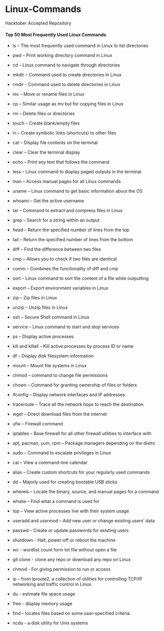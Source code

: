 # Linux-Commands

Hacktober Accepted Repository

#### Top 50 Most Frequently Used Linux Commands 
* ls – The most frequently used command in Linux to list directories
* pwd – Print working directory command in Linux
* cd – Linux command to navigate through directories
* mkdir – Command used to create directories in Linux
* rmdir - Command used to delete directories in Linux
* mv – Move or rename files in Linux
* cp – Similar usage as mv but for copying files in Linux
* rm – Delete files or directories
* touch – Create blank/empty files
* ln – Create symbolic links (shortcuts) to other files
* cat – Display file contents on the terminal
* clear – Clear the terminal display
* echo – Print any text that follows the command
* less – Linux command to display paged outputs in the terminal
* man – Access manual pages for all Linux commands
* uname – Linux command to get basic information about the OS
* whoami – Get the active username
* tar – Command to extract and compress files in Linux
* grep – Search for a string within an output
* head – Return the specified number of lines from the top
* tail – Return the specified number of lines from the bottom
* diff – Find the difference between two files
* cmp – Allows you to check if two files are identical
* comm – Combines the functionality of diff and cmp
* sort – Linux command to sort the content of a file while outputting
* export – Export environment variables in Linux
* zip – Zip files in Linux
* unzip – Unzip files in Linux
* ssh – Secure Shell command in Linux
* service – Linux command to start and stop services
* ps – Display active processes
* kill and killall – Kill active processes by process ID or name
* df – Display disk filesystem information
* mount – Mount file systems in Linux
* chmod – command to change file permissions
* chown – Command for granting ownership of files or folders
* ifconfig – Display network interfaces and IP addresses
* traceroute – Trace all the network hops to reach the destination
* wget – Direct download files from the internet
* ufw – Firewall command
* iptables – Base firewall for all other firewall utilities to interface with
* apt, pacman, yum, rpm – Package managers depending on the distro
* sudo – Command to escalate privileges in Linux
* cal – View a command-line calendar
* alias – Create custom shortcuts for your regularly used commands
* dd – Majorly used for creating bootable USB sticks
* whereis – Locate the binary, source, and manual pages for a command
* whatis – Find what a command is used for
* top – View active processes live with their system usage
* useradd and usermod – Add new user or change existing users’ data
* passwd – Create or update passwords for existing users
* shutdown - Halt, power-off or reboot the machine
* wc - wordlist count form txt file without open a file
* git clone - clone any repo or download any repo on Linux 
* chmod - For giving permission to run or access 

* ip – from Iproute2, a collection of utilities for controlling TCP/IP networking and traffic control in Linux.
* du - estimate file space usage
* free - display memory usage
* find - locates files based on some user-specified criteria.
* ncdu - a disk utility for Unix systems
